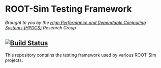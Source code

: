 # ROOT-Sim Testing Framework

_Brought to you by the [High Performance and Dependable Computing Systems (HPDCS)](https://hpdcs.github.io/)
Research Group_

[![Build Status](https://github.com/ROOT-Sim/testing-framework/actions/workflows/build_and_test.yml/badge.svg)](https://github.com/ROOT-Sim/testing-framework/actions/workflows/build_and_test.yml)
----------------------------------------------------------------------------------------

This repository contains the testing framework used by various ROOT-Sim projects.
